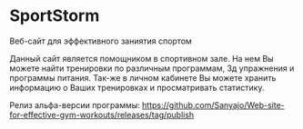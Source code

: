 # SportStorm

Веб-сайт для эффективного заниятия спортом

Данный сайт является помощником в спортивном зале. На нем Вы можете найти тренировки по различным программам, 3д упражнения и программы питания. Так-же в личном кабинете Вы можете хранить информацию о Ваших тренировках и просматривать статистику.

Релиз альфа-версии программы: https://github.com/Sanyajo/Web-site-for-effective-gym-workouts/releases/tag/publish
